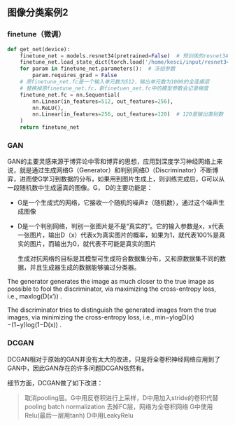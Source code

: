 ## 图像分类案例2

### finetune（微调）

```python
def get_net(device):
    finetune_net = models.resnet34(pretrained=False)  # 预训练的resnet34网络
    finetune_net.load_state_dict(torch.load('/home/kesci/input/resnet347742/resnet34-333f7ec4.pth'))
    for param in finetune_net.parameters():  # 冻结参数
        param.requires_grad = False
    # 原finetune_net.fc是一个输入单元数为512，输出单元数为1000的全连接层
    # 替换掉原finetune_net.fc，新finetuen_net.fc中的模型参数会记录梯度
    finetune_net.fc = nn.Sequential(
        nn.Linear(in_features=512, out_features=256),
        nn.ReLU(),
        nn.Linear(in_features=256, out_features=120)  # 120是输出类别数
    )
    return finetune_net
```

### GAN

GAN的主要灵感来源于博弈论中零和博弈的思想，应用到深度学习神经网络上来说，就是通过生成网络G（Generator）和判别网络D（Discriminator）不断博弈，进而使G学习到数据的分布，如果用到图片生成上，则训练完成后，G可以从一段随机数中生成逼真的图像。G， D的主要功能是：

- G是一个生成式的网络，它接收一个随机的噪声z（随机数），通过这个噪声生成图像

- D是一个判别网络，判别一张图片是不是“真实的”。它的输入参数是x，x代表一张图片，输出D（x）代表x为真实图片的概率，如果为1，就代表100%是真实的图片，而输出为0，就代表不可能是真实的图片

  生成对抗网络的目标是其模型可生成符合数据集分布，又和原数据集不同的数据，并且生成器生成的数据能够骗过分类器。

The generator generates the image as much closer to the true image as possible to fool the discriminator, via maximizing the cross-entropy loss, i.e., maxlog(D(x′)) .

The discriminator tries to distinguish the generated images from the true images, via minimizing the cross-entropy loss, i.e., min−ylogD(x)−(1−y)log(1−D(x)) .

### DCGAN

DCGAN相对于原始的GAN并没有太大的改进，只是将全卷积神经网络应用到了GAN中，因此GAN存在的许多问题DCGAN依然有。

细节方面，DCGAN做了如下改进：

> 取消pooling层。G中用反卷积进行上采样，D中用加入stride的卷积代替pooling
> batch normalization
> 去掉FC层，网络为全卷积网络
> G中使用Relu(最后一层用tanh)
> D中用LeakyRelu
